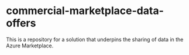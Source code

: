 # commercial-marketplace-data-offers
This is a repository for a solution that underpins the sharing of data in the Azure Marketplace.
